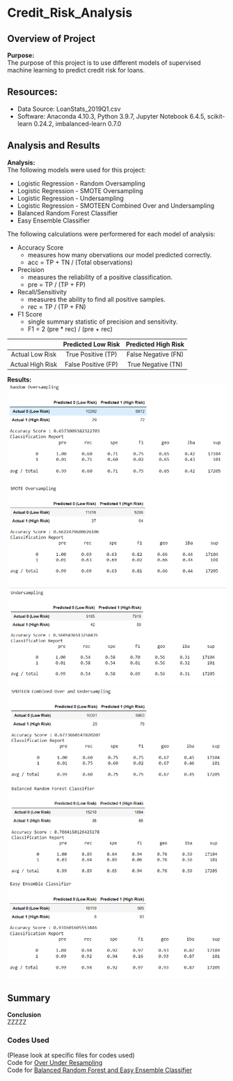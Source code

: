 # Credit_Risk_Analysis

## Overview of Project  

**Purpose:**  
The purpose of this project is to use different models of supervised machine learning to predict credit risk for loans.  

## Resources:  
- Data Source: LoanStats_2019Q1.csv  
- Software: Anaconda 4.10.3, Python 3.9.7, Jupyter Notebook 6.4.5, scikit-learn 0.24.2, imbalanced-learn 0.7.0  

## Analysis and Results  

**Analysis:**  
The following models were used for this project:  
- Logistic Regression - Random Oversampling  
- Logistic Regression - SMOTE Oversampling  
- Logistic Regression - Undersampling  
- Logistic Regression - SMOTEEN Combined Over and Undersampling  
- Balanced Random Forest Classifier  
- Easy Ensemble Classifier  

The following calculations were performered for each model of analysis:  
- Accuracy Score  
  - measures how many obervations our model predicted correctly.  
  - acc = TP + TN / (Total observations)  
- Precision  
  - measures the reliability of a positive classification.  
  - pre = TP / (TP + FP)  
- Recall/Sensitivity  
  - measures the ability to find all positive samples.  
  - rec = TP / (TP + FN)  
- F1 Score  
  - single summary statistic of precision and sensitivity.  
  - F1 = 2 (pre * rec) / (pre + rec)  

||Predicted Low Risk|Predicted High Risk|
|:-:|:----------------:|:-----------------:|
|Actual Low Risk|True Positive (TP)|False Negative (FN)|
|Actual High Risk|False Positive (FP)|True Negative (TN)|

**Results:**  
<img src="Resources/random_oversampling.PNG">  
<img src="Resources/SMOTE_oversampling.PNG">  
<img src="Resources/undersampling.PNG">  
<img src="Resources/SMOTEEN_combined_over_undersampling.PNG">  
<img src="Resources/bal_random_forest_classifier.PNG">  
<img src="Resources/easy_ensemble_classifier.PNG">  

## Summary  

**Conclusion**  
ZZZZZ  

### Codes Used  
(Please look at specific files for codes used)  
Code for [Over Under Resampling](https://github.com/tonywang3571/Credit_Risk_Analysis/blob/master/credit_risk_resampling.ipynb)   
Code for [Balanced Random Forest and Easy Ensemble Classifier](https://github.com/tonywang3571/Credit_Risk_Analysis/blob/master/credit_risk_ensemble.ipynb)  
